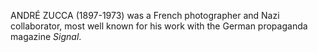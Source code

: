 ANDRÉ ZUCCA (1897-1973) was a French photographer and Nazi collaborator, most well known for his work with the German propaganda magazine _Signal_.
